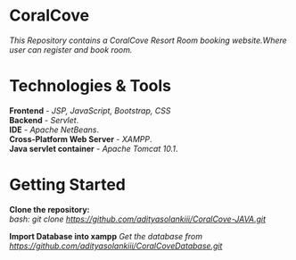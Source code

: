 # CoralCove
*This Repository contains a CoralCove Resort Room booking website.Where user can register and book room.*

# Technologies & Tools
**Frontend** - *JSP, JavaScript, Bootstrap, CSS*<br/>
**Backend** - *Servlet*.<br/>
**IDE** - *Apache NetBeans*.<br/>
**Cross-Platform Web Server** - *XAMPP*.<br/>
**Java servlet container** - *Apache Tomcat 10.1*.<br/>

# Getting Started
**Clone the repository:**<br/>
*bash: git clone https://github.com/adityasolankiii/CoralCove-JAVA.git*

**Import Database into xampp**
*Get the database from https://github.com/adityasolankiii/CoralCoveDatabase.git*